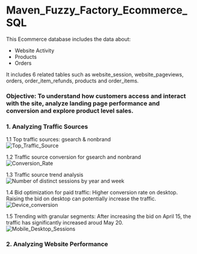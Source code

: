 # Maven_Fuzzy_Factory_Ecommerce_SQL

This Ecommerce database includes the data about:
- Website Activity
- Products
- Orders

It includes 6 related tables such as website_session, website_pageviews, orders, order_item_refunds, products and order_items. <br>

### Objective: To understand how customers access and interact with the site, analyze landing page performance and conversion and explore product level sales.

### 1. Analyzing Traffic Sources 
1.1 Top traffic sources: gsearch & nonbrand <br>
![Top_Traffic_Source](https://github.com/user-attachments/assets/45a57bc4-7708-4605-82ec-222abee66d5a)

1.2 Traffic source conversion for gsearch and nonbrand <br>
![Conversion_Rate](https://github.com/user-attachments/assets/39205732-41f8-4e3a-bc60-073b8c7bd5ab)

1.3 Traffic source trend analysis <br>
![Number of distinct sessions by year and week](https://github.com/user-attachments/assets/0a0bdece-c185-4851-974f-147cd7f4f183)

1.4 Bid optimization for paid traffic: Higher conversion rate on desktop. Raising the bid on desktop can potentially increase the traffic. <br>
![Device_conversion](https://github.com/user-attachments/assets/903046df-839f-4a0a-a397-52df62959e4b)

1.5 Trending with granular segments: After increasing the bid on April 15, the traffic has significantly increased aroud May 20. <br>
![Mobile_Desktop_Sessions](https://github.com/user-attachments/assets/99091ac8-0333-43aa-a45f-e81641094668)

### 2. Analyzing Website Performance
